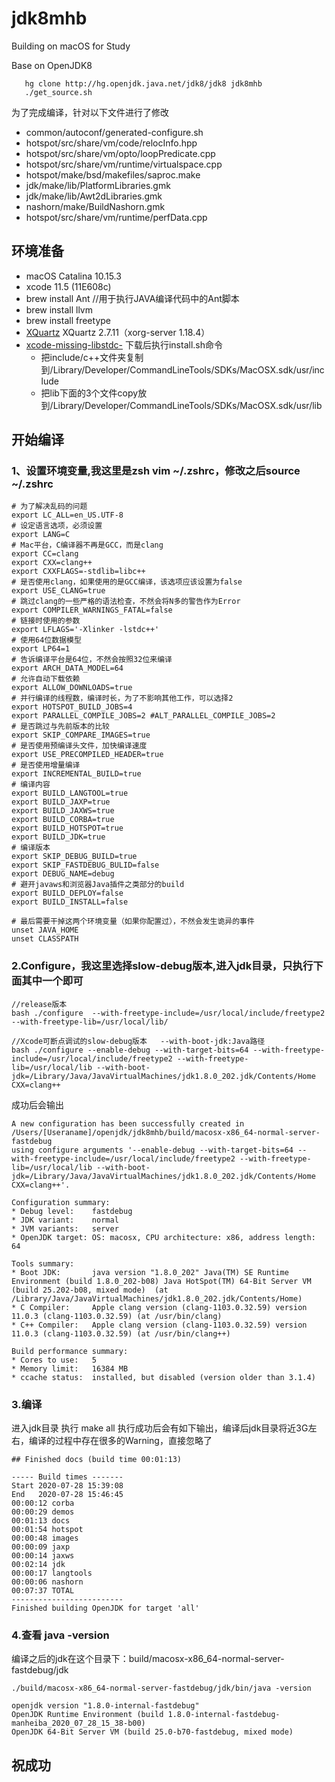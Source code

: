 # jdk8mhb
Building on macOS for Study

Base on OpenJDK8
```
   hg clone http://hg.openjdk.java.net/jdk8/jdk8 jdk8mhb
   ./get_source.sh
```
为了完成编译，针对以下文件进行了修改
- common/autoconf/generated-configure.sh
- hotspot/src/share/vm/code/relocInfo.hpp
- hotspot/src/share/vm/opto/loopPredicate.cpp
- hotspot/src/share/vm/runtime/virtualspace.cpp
- hotspot/make/bsd/makefiles/saproc.make
- jdk/make/lib/PlatformLibraries.gmk
- jdk/make/lib/Awt2dLibraries.gmk
- nashorn/make/BuildNashorn.gmk
- hotspot/src/share/vm/runtime/perfData.cpp

## 环境准备
- macOS Catalina 10.15.3
- xcode 11.5 (11E608c)
- brew install Ant 		//用于执行JAVA编译代码中的Ant脚本
- brew install llvm
- brew install freetype  
- [XQuartz](https://www.xquartz.org/) XQuartz 2.7.11（xorg-server 1.18.4）
- [xcode-missing-libstdc-](https://github.com/imkiwa/xcode-missing-libstdc-)
   下载后执行install.sh命令
   - 把include/c++文件夹复制到/Library/Developer/CommandLineTools/SDKs/MacOSX.sdk/usr/include
   - 把lib下面的3个文件copy放到/Library/Developer/CommandLineTools/SDKs/MacOSX.sdk/usr/lib

## 开始编译
### 1、设置环境变量,我这里是zsh vim ~/.zshrc，修改之后source ~/.zshrc
```
# 为了解决乱码的问题
export LC_ALL=en_US.UTF-8
# 设定语言选项，必须设置
export LANG=C
# Mac平台，C编译器不再是GCC，而是clang
export CC=clang
export CXX=clang++
export CXXFLAGS=-stdlib=libc++
# 是否使用clang，如果使用的是GCC编译，该选项应该设置为false
export USE_CLANG=true
# 跳过clang的一些严格的语法检查，不然会将N多的警告作为Error
export COMPILER_WARNINGS_FATAL=false
# 链接时使用的参数
export LFLAGS='-Xlinker -lstdc++'
# 使用64位数据模型
export LP64=1
# 告诉编译平台是64位，不然会按照32位来编译
export ARCH_DATA_MODEL=64
# 允许自动下载依赖
export ALLOW_DOWNLOADS=true
# 并行编译的线程数，编译时长，为了不影响其他工作，可以选择2
export HOTSPOT_BUILD_JOBS=4
export PARALLEL_COMPILE_JOBS=2 #ALT_PARALLEL_COMPILE_JOBS=2
# 是否跳过与先前版本的比较
export SKIP_COMPARE_IMAGES=true
# 是否使用预编译头文件，加快编译速度
export USE_PRECOMPILED_HEADER=true
# 是否使用增量编译
export INCREMENTAL_BUILD=true
# 编译内容
export BUILD_LANGTOOL=true
export BUILD_JAXP=true
export BUILD_JAXWS=true
export BUILD_CORBA=true
export BUILD_HOTSPOT=true
export BUILD_JDK=true
# 编译版本
export SKIP_DEBUG_BUILD=true
export SKIP_FASTDEBUG_BULID=false
export DEBUG_NAME=debug
# 避开javaws和浏览器Java插件之类部分的build
export BUILD_DEPLOY=false
export BUILD_INSTALL=false

# 最后需要干掉这两个环境变量（如果你配置过），不然会发生诡异的事件
unset JAVA_HOME
unset CLASSPATH
```

### 2.Configure，我这里选择slow-debug版本,进入jdk目录，只执行下面其中一个即可
```
//release版本
bash ./configure  --with-freetype-include=/usr/local/include/freetype2 --with-freetype-lib=/usr/local/lib/

//Xcode可断点调试的slow-debug版本   --with-boot-jdk:Java路径 
bash ./configure --enable-debug --with-target-bits=64 --with-freetype-include=/usr/local/include/freetype2 --with-freetype-lib=/usr/local/lib --with-boot-jdk=/Library/Java/JavaVirtualMachines/jdk1.8.0_202.jdk/Contents/Home CXX=clang++
```
成功后会输出
```
A new configuration has been successfully created in
/Users/[Useraname]/openjdk/jdk8mhb/build/macosx-x86_64-normal-server-fastdebug
using configure arguments '--enable-debug --with-target-bits=64 --with-freetype-include=/usr/local/include/freetype2 --with-freetype-lib=/usr/local/lib --with-boot-jdk=/Library/Java/JavaVirtualMachines/jdk1.8.0_202.jdk/Contents/Home CXX=clang++'.

Configuration summary:
* Debug level:    fastdebug
* JDK variant:    normal
* JVM variants:   server
* OpenJDK target: OS: macosx, CPU architecture: x86, address length: 64

Tools summary:
* Boot JDK:       java version "1.8.0_202" Java(TM) SE Runtime Environment (build 1.8.0_202-b08) Java HotSpot(TM) 64-Bit Server VM (build 25.202-b08, mixed mode)  (at /Library/Java/JavaVirtualMachines/jdk1.8.0_202.jdk/Contents/Home)
* C Compiler:     Apple clang version (clang-1103.0.32.59) version 11.0.3 (clang-1103.0.32.59) (at /usr/bin/clang)
* C++ Compiler:   Apple clang version (clang-1103.0.32.59) version 11.0.3 (clang-1103.0.32.59) (at /usr/bin/clang++)

Build performance summary:
* Cores to use:   5
* Memory limit:   16384 MB
* ccache status:  installed, but disabled (version older than 3.1.4)
```

### 3.编译
进入jdk目录
执行 make all
执行成功后会有如下输出，编译后jdk目录将近3G左右，编译的过程中存在很多的Warning，直接忽略了
```
## Finished docs (build time 00:01:13)

----- Build times -------
Start 2020-07-28 15:39:08
End   2020-07-28 15:46:45
00:00:12 corba
00:00:29 demos
00:01:13 docs
00:01:54 hotspot
00:00:48 images
00:00:09 jaxp
00:00:14 jaxws
00:02:14 jdk
00:00:17 langtools
00:00:06 nashorn
00:07:37 TOTAL
-------------------------
Finished building OpenJDK for target 'all'
```

### 4.查看 java -version
编译之后的jdk在这个目录下：build/macosx-x86_64-normal-server-fastdebug/jdk
```
./build/macosx-x86_64-normal-server-fastdebug/jdk/bin/java -version

openjdk version "1.8.0-internal-fastdebug"
OpenJDK Runtime Environment (build 1.8.0-internal-fastdebug-manheiba_2020_07_28_15_38-b00)
OpenJDK 64-Bit Server VM (build 25.0-b70-fastdebug, mixed mode)
```

## 祝成功
